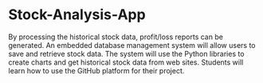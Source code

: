 # Stock-Analysis-App
By processing the historical stock data, profit/loss reports can be generated. An embedded database management system will allow users to save and retrieve stock data. The system will use the Python libraries to create charts and get historical stock data from web sites. Students will learn how to use the GitHub platform for their project.
